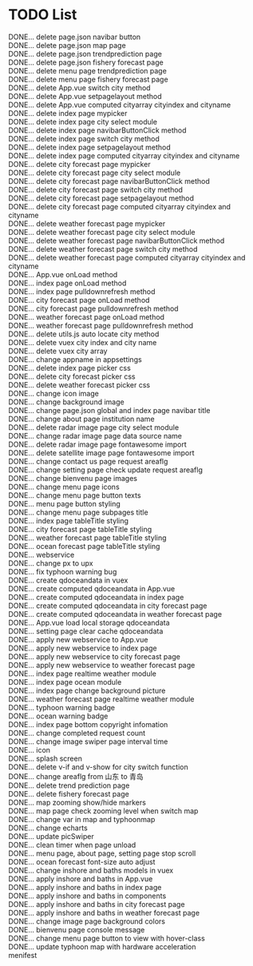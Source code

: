 # TODO List
DONE... delete page.json navibar button  
DONE... delete page.json map page  
DONE... delete page.json trendprediction page  
DONE... delete page.json fishery forecast page  
DONE... delete menu page trendprediction page  
DONE... delete menu page fishery forecast page  
DONE... delete App.vue switch city method  
DONE... delete App.vue setpagelayout method  
DONE... delete App.vue computed cityarray cityindex and cityname  
DONE... delete index page mypicker  
DONE... delete index page city select module  
DONE... delete index page navibarButtonClick method  
DONE... delete index page switch city method  
DONE... delete index page setpagelayout method  
DONE... delete index page computed cityarray cityindex and cityname  
DONE... delete city forecast page mypicker  
DONE... delete city forecast page city select module  
DONE... delete city forecast page navibarButtonClick method  
DONE... delete city forecast page switch city method  
DONE... delete city forecast page setpagelayout method  
DONE... delete city forecast page computed cityarray cityindex and cityname  
DONE... delete weather forecast page mypicker  
DONE... delete weather forecast page city select module  
DONE... delete weather forecast page navibarButtonClick method  
DONE... delete weather forecast page switch city method  
DONE... delete weather forecast page computed cityarray cityindex and cityname  
DONE... App.vue onLoad method  
DONE... index page onLoad method  
DONE... index page pulldownrefresh method  
DONE... city forecast page onLoad method  
DONE... city forecast page pulldownrefresh method  
DONE... weather forecast page onLoad method  
DONE... weather forecast page pulldownrefresh method  
DONE... delete utils.js auto locate city method  
DONE... delete vuex city index and city name  
DONE... delete vuex city array  
DONE... change appname in appsettings  
DONE... delete index page picker css  
DONE... delete city forecast picker css  
DONE... delete weather forecast picker css  
DONE... change icon image  
DONE... change background image  
DONE... change page.json global and index page navibar title  
DONE... change about page institution name  
DONE... delete radar image page city select module  
DONE... change radar image page data source name  
DONE... delete radar image page fontawesome import  
DONE... delete satellite image page fontawesome import  
DONE... change contact us page request areaflg  
DONE... change setting page check update request areaflg  
DONE... change bienvenu page images  
DONE... change menu page icons  
DONE... change menu page button texts  
DONE... menu page button styling  
DONE... change menu page subpages title  
DONE... index page tableTitle styling  
DONE... city forecast page tableTitle styling  
DONE... weather forecast page tableTitle styling  
DONE... ocean forecast page tableTitle styling  
DONE... webservice  
DONE... change px to upx  
DONE... fix typhoon warning bug  
DONE... create qdoceandata in vuex  
DONE... create computed qdoceandata in App.vue  
DONE... create computed qdoceandata in index page  
DONE... create computed qdoceandata in city forecast page  
DONE... create computed qdoceandata in weather forecast page  
DONE... App.vue load local storage qdoceandata  
DONE... setting page clear cache qdoceandata  
DONE... apply new webservice to App.vue  
DONE... apply new webservice to index page  
DONE... apply new webservice to city forecast page  
DONE... apply new webservice to weather forecast page  
DONE... index page realtime weather module  
DONE... index page ocean module  
DONE... index page change background picture  
DONE... weather forecast page realtime weather module    
DONE... typhoon warning badge  
DONE... ocean warning badge  
DONE... index page bottom copyright infomation  
DONE... change completed request count  
DONE... change image swiper page interval time  
DONE... icon  
DONE... splash screen  
DONE... delete v-if and v-show for city switch function  
DONE... change areaflg from 山东 to 青岛  
DONE... delete trend prediction page  
DONE... delete fishery forecast page  
DONE... map zooming show/hide markers  
DONE... map page check zooming level when switch map  
DONE... change var in map and typhoonmap  
DONE... change echarts  
DONE... update picSwiper  
DONE... clean timer when page unload  
DONE... menu page, about page, setting page stop scroll  
DONE... ocean forecast font-size auto adjust  
DONE... change inshore and baths models in vuex  
DONE... apply inshore and baths in App.vue  
DONE... apply inshore and baths in index page  
DONE... apply inshore and baths in components  
DONE... apply inshore and baths in city forecast page  
DONE... apply inshore and baths in weather forecast page  
DONE... change image page background colors  
DONE... bienvenu page console message  
DONE... change menu page button to view with hover-class  
DONE... update typhoon map with hardware acceleration  
menifest  
